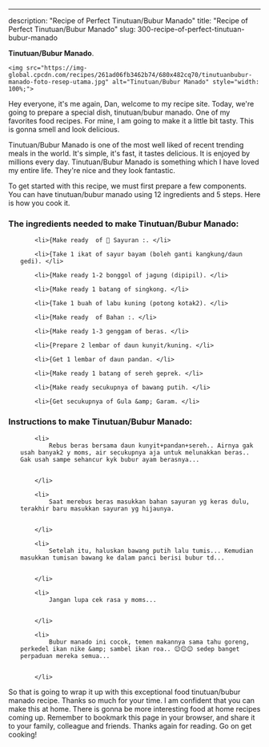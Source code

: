 ---
description: "Recipe of Perfect Tinutuan/Bubur Manado"
title: "Recipe of Perfect Tinutuan/Bubur Manado"
slug: 300-recipe-of-perfect-tinutuan-bubur-manado

<p>
	<strong>Tinutuan/Bubur Manado</strong>. 
	
</p>
<p>
	
	<img src="https://img-global.cpcdn.com/recipes/261ad06fb3462b74/680x482cq70/tinutuanbubur-manado-foto-resep-utama.jpg" alt="Tinutuan/Bubur Manado" style="width: 100%;">
	
	
</p>
<p>
	Hey everyone, it's me again, Dan, welcome to my recipe site. Today, we're going to prepare a special dish, tinutuan/bubur manado. One of my favorites food recipes. For mine, I am going to make it a little bit tasty. This is gonna smell and look delicious.
</p>
	
<p>
	
</p>
<p>
	Tinutuan/Bubur Manado is one of the most well liked of recent trending meals in the world. It's simple, it's fast, it tastes delicious. It is enjoyed by millions every day. Tinutuan/Bubur Manado is something which I have loved my entire life. They're nice and they look fantastic.
</p>

<p>
To get started with this recipe, we must first prepare a few components. You can have tinutuan/bubur manado using 12 ingredients and 5 steps. Here is how you cook it.
</p>

<h3>The ingredients needed to make Tinutuan/Bubur Manado:</h3>

<ol>
	
		<li>{Make ready  of 🌿 Sayuran :. </li>
	
		<li>{Take 1 ikat of sayur bayam (boleh ganti kangkung/daun gedi). </li>
	
		<li>{Make ready 1-2 bonggol of jagung (dipipil). </li>
	
		<li>{Make ready 1 batang of singkong. </li>
	
		<li>{Take 1 buah of labu kuning (potong kotak2). </li>
	
		<li>{Make ready  of Bahan :. </li>
	
		<li>{Make ready 1-3 genggam of beras. </li>
	
		<li>{Prepare 2 lembar of daun kunyit/kuning. </li>
	
		<li>{Get 1 lembar of daun pandan. </li>
	
		<li>{Make ready 1 batang of sereh geprek. </li>
	
		<li>{Make ready secukupnya of bawang putih. </li>
	
		<li>{Get secukupnya of Gula &amp; Garam. </li>
	
</ol>
<p>
	
</p>

<h3>Instructions to make Tinutuan/Bubur Manado:</h3>

<ol>
	
		<li>
			Rebus beras bersama daun kunyit+pandan+sereh.. Airnya gak usah banyak2 y moms, air secukupnya aja untuk melunakkan beras.. Gak usah sampe sehancur kyk bubur ayam berasnya...
			
			
		</li>
	
		<li>
			Saat merebus beras masukkan bahan sayuran yg keras dulu, terakhir baru masukkan sayuran yg hijaunya.
			
			
		</li>
	
		<li>
			Setelah itu, haluskan bawang putih lalu tumis... Kemudian masukkan tumisan bawang ke dalam panci berisi bubur td...
			
			
		</li>
	
		<li>
			Jangan lupa cek rasa y moms...
			
			
		</li>
	
		<li>
			Bubur manado ini cocok, temen makannya sama tahu goreng, perkedel ikan nike &amp; sambel ikan roa.. 😌😌😌 sedep banget perpaduan mereka semua...
			
			
		</li>
	
</ol>

<p>
	
</p>

<p>
	So that is going to wrap it up with this exceptional food tinutuan/bubur manado recipe. Thanks so much for your time. I am confident that you can make this at home. There is gonna be more interesting food at home recipes coming up. Remember to bookmark this page in your browser, and share it to your family, colleague and friends. Thanks again for reading. Go on get cooking!
</p>
